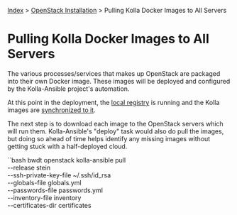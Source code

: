 [Index](/)
\> [OpenStack Installation](/openstack-install.html)
\> Pulling Kolla Docker Images to All Servers

# Pulling Kolla Docker Images to All Servers

The various processes/services that makes up OpenStack are packaged into
their own Docker image. These images will be deployed and configured by the
Kolla-Ansible project's automation.

At this point in the deployment, the [local registry](/registry.html) is
running and the Kolla images are [synchronized to it](/openstack-registry-mirror.html).

The next step is to download each image to the OpenStack servers which will
run them. Kolla-Ansible's "deploy" task would also do pull the images, but
doing so ahead of time helps identify any missing images without getting stuck
with a half-deployed cloud.

``bash
bwdt openstack kolla-ansible pull \
  --release stein \
  --ssh-private-key-file ~/.ssh/id_rsa \
  --globals-file globals.yml \
  --passwords-file passwords.yml \
  --inventory-file inventory \
  --certificates-dir certificates
```

